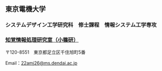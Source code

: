 ## 東京電機大学
### システムデザイン工学研究科　修士課程　情報システム工学専攻
### [知覚情報処理研究室（小篠研）](https://033lab.org)
〒120-8551　東京都足立区千住旭町5番

Email：22amj26@ms.dendai.ac.jp
